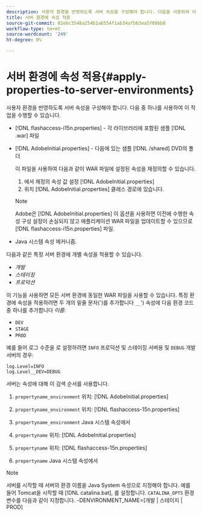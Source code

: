 ```yaml
---
description: 사용자 환경을 반영하도록 서버 속성을 구성해야 합니다. 다음을 사용하여 이 작업을 수행할 수 있습니다
title: 서버 환경에 속성 적용
source-git-commit: 02ebc3548a254b2a6554f1ab34afbb3ea5f09bb8
workflow-type: tm+mt
source-wordcount: '249'
ht-degree: 0%

---
```


# 서버 환경에 속성 적용{#apply-properties-to-server-environments}

사용자 환경을 반영하도록 서버 속성을 구성해야 합니다. 다음 중 하나를 사용하여 이 작업을 수행할 수 있습니다.

* [!DNL flashaccess-i15n.properties] - 각 라이브러리에 포함된 샘플 [!DNL .war] 파일

* [!DNL AdobeInitial.properties] - 다음에 있는 샘플 [!DNL /shared] DVD의 폴더

  이 파일을 사용하여 다음과 같이 WAR 파일에 설정된 속성을 재정의할 수 있습니다.

   1. 에서 재정의 속성 값 설정 [!DNL AdobeInitial.properties]
   1. 위치 [!DNL AdobeInitial.properties] 클래스 경로에 있습니다.

  >[!NOTE]
  >
  >Adobe은 [!DNL AdobeInitial.properties] 이 옵션을 사용하면 이전에 수행한 속성 구성 설정이 손실되지 않고 애플리케이션 WAR 파일을 업데이트할 수 있으므로 [!DNL flashaccess-i15n.properties] 파일.

* Java 시스템 속성 메커니즘.

다음과 같은 특정 서버 환경에 개별 속성을 적용할 수 있습니다.

* *개발*
* *스테이징*
* *프로덕션*

이 기능을 사용하면 모든 서버 환경에 동일한 WAR 파일을 사용할 수 있습니다. 특정 환경에 속성을 적용하려면 두 개의 밑줄 문자(&#39;)를 추가합니다 `__`&#39;) 속성에 다음 환경 코드 중 하나를 추가합니다 *이름*:

* `DEV`
* `STAGE`
* `PROD`

<!--<a id="example_A7A58E3EE8DA4114B4F7A9EEB69D50CA"></a>-->

예를 들어 로그 수준을 로 설정하려면 `INFO` 프로덕션 및 스테이징 서버용 및 `DEBUG` 개발 서버의 경우:

```
log.Level=INFO  
log.Level__DEV=DEBUG 
```

서버는 속성에 대해 이 검색 순서를 사용합니다.

1. `propertyname_environment` 위치: [!DNL AdobeInitial.properties]

1. `propertyname_environment` 위치: [!DNL flashaccess-15n.properties]

1. `propertyname_environment` Java 시스템 속성에서
1. `propertyname` 위치: [!DNL AdobeInitial.properties]

1. `propertyname` 위치: [!DNL flashaccess-15n.properties]

1. `propertyname` Java 시스템 속성에서

>[!NOTE]
>
>서버를 시작할 때 서버의 환경 이름을 Java System 속성으로 지정해야 합니다. 예를 들어 Tomcat을 시작할 때 [!DNL catalina.bat], 를 설정합니다. `CATALINA_OPTS` 환경 변수를 다음과 같이 지정합니다.
>-DENVIRONMENT_NAME=[개발 | 스테이지 | PROD]
